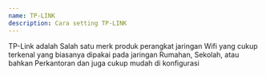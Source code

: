```yaml
---
name: TP-LINK
description: Cara setting TP-LINK
---
```

TP-Link adalah Salah satu merk produk perangkat jaringan Wifi yang cukup terkenal yang biasanya dipakai pada jaringan Rumahan, Sekolah, atau bahkan Perkantoran dan juga cukup mudah di konfigurasi